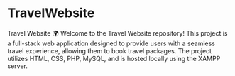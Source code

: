 # TravelWebsite
Travel Website 🌍
Welcome to the Travel Website repository! This project is a full-stack web application designed to provide users with a seamless travel experience, allowing them to book travel packages. The project utilizes HTML, CSS, PHP, MySQL, and is hosted locally using the XAMPP server. 
